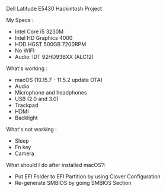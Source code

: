 Dell Latitude E5430 Hackintosh Project

My Specs : 
-  Intel Core i5 3230M
-  Intel HD Graphics 4000
-  HDD HGST 500GB 7200RPM
-  No WIFI 
-  Audio: IDT 92HD93BXX (ALC12)

What's working : 
-  macOS (10.15.7 - 11.5.2 update OTA)
-  Audio
-  Microphone and headphones
-  USB (2.0 and 3.0)
-  Trackpad
-  HDMI
-  Backlight

What's not working :
-  Sleep
-  Fn key
-  Camera

What should I do after installed macOS?:
-  Put EFI Folder to EFI Partition by using Clover Configuration
-  Re-generate SMBIOS by going SMBIOS Section
